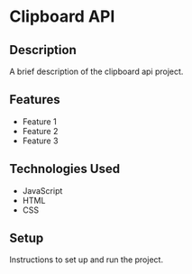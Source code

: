 # Clipboard API

## Description

A brief description of the clipboard api project.

## Features

- Feature 1
- Feature 2
- Feature 3

## Technologies Used

- JavaScript
- HTML
- CSS

## Setup

Instructions to set up and run the project.
